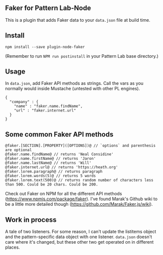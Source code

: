 ## Faker for Pattern Lab-Node

This is a plugin that adds Faker data to your `data.json` file at build time.

## Install

`npm install --save plugin-node-faker`

(Remember to run `NPM run postinstall` in your Pattern Lab base directory.)

## Usage

In `data.json`, add Faker API methods as strings. Call the vars as you normally would inside Mustache (untested with other PL engines).

```
{
  "company" : {
    "name" : "faker.name.findName",
    "url" : "faker.internet.url"
  }
}
```

## Some common Faker API methods

```
@faker.[SECTION].[PROPERTY]([OPTIONS])@ // `options` and parenthesis are optional
@faker.name.findName@ // returns 'Neal Considine'
@faker.name.firstName@ // returns 'Jaron'
@faker.name.lastName@ // returns 'Will'
@faker.internet.url@ // returns 'https://heath.org'
@faker.lorem.paragraph@ // returns paragraph
@faker.lorem.words(5)@ // returns 5 words
@faker.lorem.text(500)@ // returns random number of characters less than 500. Could be 20 chars. Could be 200.
```

Check out Faker on NPM for all the different API methods (https://www.npmjs.com/package/faker). I've found Marak's Github wiki to be a little more detailed though (https://github.com/Marak/Faker.js/wiki).

## Work in process

A tale of two listeners. For some reason, I can't update the listitems object and the pattern-specific data object with one listener. `data.json` doesn't care where it's changed, but these other two get operated on in different places.
